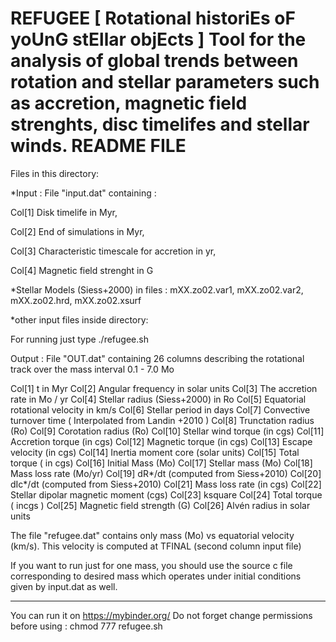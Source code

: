REFUGEE 	[ Rotational historiEs oF yoUnG stEllar objEcts ]
Tool for the analysis of global trends between rotation and stellar
parameters such as accretion, magnetic field strenghts, disc timelifes
and stellar winds.
README FILE
==================================================================


Files in this directory:

*Input : File "input.dat" containing :

Col[1] Disk timelife in Myr,

Col[2]  End of simulations in Myr,

Col[3] Characteristic timescale for accretion in yr,

Col[4] Magnetic field strenght in G

*Stellar Models (Siess+2000) in files :
mXX.zo02.var1, mXX.zo02.var2, mXX.zo02.hrd, mXX.zo02.xsurf

*other input files inside directory: 

For running just type ./refugee.sh

Output : File "OUT.dat" 
containing 26 columns describing the rotational track  over the mass interval 0.1 - 7.0 Mo

Col[1] t in Myr 
Col[2] Angular frequency in solar units
Col[3] The accretion rate in Mo / yr
Col[4] Stellar radius (Siess+2000) in Ro
Col[5] Equatorial rotational velocity in km/s
Col[6] Stellar period in days
Col[7] Convective turnover time ( Interpolated from Landin +2010 )
Col[8] Trunctation radius (Ro)
Col[9] Corotation radius (Ro)
Col[10] Stellar wind torque (in cgs)
Col[11] Accretion torque (in cgs)
Col[12] Magnetic torque (in cgs)
Col[13] Escape velocity (in cgs)
Col[14] Inertia moment core (solar units)
Col[15] Total torque ( in cgs)
Col[16] Initial Mass (Mo)
Col[17] Stellar mass (Mo)
Col[18] Mass loss rate (Mo/yr)
Col[19] dR*/dt (computed from Siess+2010)
Col[20] dIc*/dt (computed from Siess+2010)
Col[21] Mass loss rate (in cgs)
Col[22] Stellar dipolar magnetic moment (cgs)
Col[23] ksquare
Col[24] Total torque ( incgs )
Col[25] Magnetic field strength (G)
Col[26] Alvén radius in solar units


The file "refugee.dat" 
contains only mass (Mo) vs equatorial velocity (km/s). This velocity is computed at TFINAL (second column input file)

If you want to run just for one mass, you should use the source c file corresponding to desired mass which operates under initial conditions given by input.dat as well.


_________________________________________________
You can  run it on https://mybinder.org/
Do not forget change permissions before using : chmod 777 refugee.sh 




